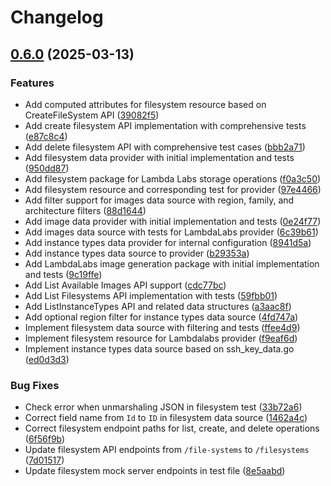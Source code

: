 # Changelog

## [0.6.0](https://github.com/elct9620/terraform-provider-lambdalabs/compare/v0.5.0...v0.6.0) (2025-03-13)


### Features

* Add computed attributes for filesystem resource based on CreateFileSystem API ([39082f5](https://github.com/elct9620/terraform-provider-lambdalabs/commit/39082f518dca619a8aced8b37562fd3d24b57fa8))
* Add create filesystem API implementation with comprehensive tests ([e87c8c4](https://github.com/elct9620/terraform-provider-lambdalabs/commit/e87c8c4fcfade3b1d58ec71ea0ca0df2dfa13779))
* Add delete filesystem API with comprehensive test cases ([bbb2a71](https://github.com/elct9620/terraform-provider-lambdalabs/commit/bbb2a71e32e9e91b23d4c61bec09840bfad036aa))
* Add filesystem data provider with initial implementation and tests ([950dd87](https://github.com/elct9620/terraform-provider-lambdalabs/commit/950dd874de071ae0a922a3bd25a674d124e4af73))
* Add filesystem package for Lambda Labs storage operations ([f0a3c50](https://github.com/elct9620/terraform-provider-lambdalabs/commit/f0a3c50e9b604239d39d4f75977fe4167f94cd24))
* Add filesystem resource and corresponding test for provider ([97e4466](https://github.com/elct9620/terraform-provider-lambdalabs/commit/97e44663ef1bf968842f429ec22f2beac654783a))
* Add filter support for images data source with region, family, and architecture filters ([88d1644](https://github.com/elct9620/terraform-provider-lambdalabs/commit/88d16447df34e0a8d940b939c9ec26a4a62b60cd))
* Add image data provider with initial implementation and tests ([0e24f77](https://github.com/elct9620/terraform-provider-lambdalabs/commit/0e24f7729a05bba2719e149fcf24f31a621a1561))
* Add images data source with tests for LambdaLabs provider ([6c39b61](https://github.com/elct9620/terraform-provider-lambdalabs/commit/6c39b6139173a7be9207d4017401517820597996))
* Add instance types data provider for internal configuration ([8941d5a](https://github.com/elct9620/terraform-provider-lambdalabs/commit/8941d5a29319cf66536d9382eae76d031804b3d1))
* Add instance types data source to provider ([b29353a](https://github.com/elct9620/terraform-provider-lambdalabs/commit/b29353a6e38bdf5aa488d06f6a7a2610ab5090b0))
* Add LambdaLabs image generation package with initial implementation and tests ([9c19ffe](https://github.com/elct9620/terraform-provider-lambdalabs/commit/9c19ffe1fabbde9a7261b7da8a3347db777b8999))
* Add List Available Images API support ([cdc77bc](https://github.com/elct9620/terraform-provider-lambdalabs/commit/cdc77bc939593875ea8e9be369edd46ca4c643c0))
* Add List Filesystems API implementation with tests ([59fbb01](https://github.com/elct9620/terraform-provider-lambdalabs/commit/59fbb01be01e86adf3524a179c4feb5adde66ccd))
* Add ListInstanceTypes API and related data structures ([a3aac8f](https://github.com/elct9620/terraform-provider-lambdalabs/commit/a3aac8f39e8d4590344ed98ae86c6b9a68118327))
* Add optional region filter for instance types data source ([4fd747a](https://github.com/elct9620/terraform-provider-lambdalabs/commit/4fd747a35cbb99d28b2df7a4e0edb5b3f576e158))
* Implement filesystem data source with filtering and tests ([ffee4d9](https://github.com/elct9620/terraform-provider-lambdalabs/commit/ffee4d99ee81c109ae13997d4ea6dda26c185b81))
* Implement filesystem resource for Lambdalabs provider ([f9eaf6d](https://github.com/elct9620/terraform-provider-lambdalabs/commit/f9eaf6d99ddbd6e77adb784f07ec1f13e247d010))
* Implement instance types data source based on ssh_key_data.go ([ed0d3d3](https://github.com/elct9620/terraform-provider-lambdalabs/commit/ed0d3d3f647cbfc9046376018f69e9fa5ed28310))


### Bug Fixes

* Check error when unmarshaling JSON in filesystem test ([33b72a6](https://github.com/elct9620/terraform-provider-lambdalabs/commit/33b72a6c32c2bcd5d6769781ab1275dd8f99fd3c))
* Correct field name from `Id` to `ID` in filesystem data source ([1462a4c](https://github.com/elct9620/terraform-provider-lambdalabs/commit/1462a4cc35b1d140acf6beae1cbbd86142dcdbcb))
* Correct filesystem endpoint paths for list, create, and delete operations ([6f56f9b](https://github.com/elct9620/terraform-provider-lambdalabs/commit/6f56f9b7212a24861eecbf0cc6ca12b98c72f02f))
* Update filesystem API endpoints from `/file-systems` to `/filesystems` ([7d01517](https://github.com/elct9620/terraform-provider-lambdalabs/commit/7d015175e9c569a89907f6a1051f4d26a9bf8b64))
* Update filesystem mock server endpoints in test file ([8e5aabd](https://github.com/elct9620/terraform-provider-lambdalabs/commit/8e5aabd0522543767f75a109ff84a6c342f4b24e))

